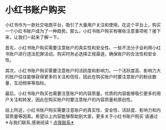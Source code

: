 # 小红书账户购买

小红书作为一款社交电商平台，吸引了大量用户关注和使用。在这个平台上，购买一个小红书账户成为了一种趋势。那么，小红书账户购买有哪些注意事项呢？接下来，让我们一起来了解一下。

首先，小红书账户购买需要注意账户的真实性和安全性。一些不法分子会利用小红书账户进行违法犯罪活动，购买时务必选择正规渠道，确保账户的合法性和安全性。

其次，小红书账户购买需要注意账户的活跃度和影响力。一个活跃度高、影响力大的账户往往能够获得更多的关注和信任，因此在购买账户时要注意账户的粉丝数量、互动频率等指标。

最后，小红书账户购买也需要注意账户的内容质量。优质的内容能够吸引更多的用户关注和转发，因此在购买账户时要注意账户的内容质量和原创性。

综上所述，小红书账户购买需要注意账户的真实性、安全性、活跃度、影响力和内容质量等因素。希望以上内容能够帮助到大家。更多关于小红书账户购买 请通过✈与我们联系,感谢阅读！[点我联系✈](https://www.G208.com)